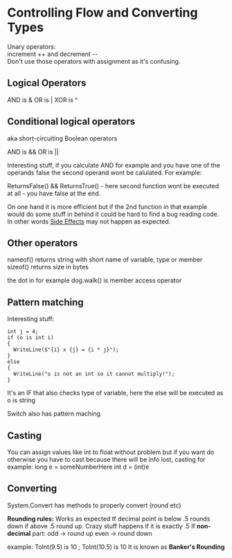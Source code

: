 # Controlling Flow and Converting Types

Unary operators:  
increment ++ and decrement --  
Don't use those operators with assignment as it's confusing.

## Logical Operators

AND is &
OR is  |
XOR is ^

## Conditional logical operators

aka short-circuiting Boolean operators

AND is &&
OR is ||

Interesting stuff, if you calculate AND for example and you have one of the operands false the second operand wont be calulated.
For example:

ReturnsFalse() && ReturnsTrue() - here second function wont be executed at all - you have false at the end.

On one hand it is more efficient but if the 2nd function in that example would do some stuff in behind it could be hard to find a bug reading code.  
In other words [Side Effects](https://en.wikipedia.org/wiki/Side_effect_(computer_science)) may not happen as expected.

## Other operators

nameof() returns string with short name of variable, type or member  
sizeof() returns size in bytes

the dot in for example dog.walk() is member access operator

## Pattern matching

Interesting stuff:

```object o = "4";
int j = 4;
if (o is int i)
{
  WriteLine($"{i} x {j} = {i * j}");
}
else
{
  WriteLine("o is not an int so it cannot multiply!");
}
```

It's an IF that also checks type of variable, here the else will be executed as o is string  

Switch also has pattern maching

## Casting

You can assign values like int to float without problem but if you want do otherwise you have to cast because there will be info lost, casting for example:
long e = someNumberHere
int d = (int)e

## Converting

System.Convert has methods to properly convert (round etc)

**Rounding rules:**
Works as expected tf decimal point is below .5 rounds down if above .5 round up.
Crazy stuff happens if it is exactly .5
If **non-decimal** part: 
odd -> round up
even -> round down

example: ToInt(9.5) is 10 ; ToInt(10.5) is 10
It is known as **Banker's Rounding**